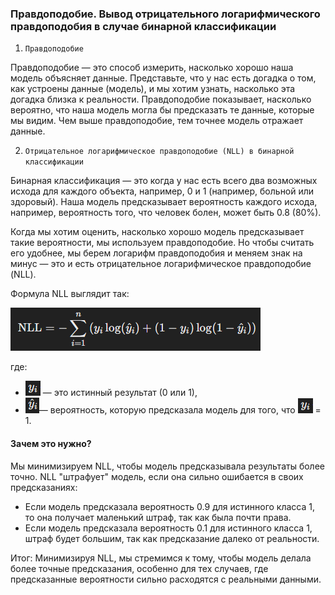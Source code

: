 ### Правдоподобие. Вывод отрицательного логарифмического правдоподобия в случае бинарной классификации

1. `Правдоподобие`

Правдоподобие — это способ измерить, насколько хорошо наша модель объясняет данные. Представьте, что у нас есть догадка 
о том, как устроены данные (модель), и мы хотим узнать, насколько эта догадка близка к реальности. Правдоподобие 
показывает, насколько вероятно, что наша модель могла бы предсказать те данные, которые мы видим. Чем выше 
правдоподобие, тем точнее модель отражает данные.

2. `Отрицательное логарифмическое правдоподобие (NLL) в бинарной классификации`

Бинарная классификация — это когда у нас есть всего два возможных исхода для каждого объекта, например, 0 и 1 (например,
больной или здоровый). Наша модель предсказывает вероятность каждого исхода, например, вероятность того, что человек 
болен, может быть 0.8 (80%).

Когда мы хотим оценить, насколько хорошо модель предсказывает такие вероятности, мы используем правдоподобие. Но чтобы 
считать его удобнее, мы берем логарифм правдоподобия и меняем знак на минус — это и есть отрицательное логарифмическое 
правдоподобие (NLL).

Формула NLL выглядит так:

![img.png](service_files/question-4/img9.png)

где:

 - ![img.png](service_files/question-4/img10.png) — это истинный результат (0 или 1),
 - ![img.png](service_files/question-4/img11.png)— вероятность, которую предсказала модель для того, что ![img.png](service_files/question-4/img10.png) = 1.

#### Зачем это нужно?

Мы минимизируем NLL, чтобы модель предсказывала результаты более точно. NLL "штрафует" модель, если она сильно 
ошибается в своих предсказаниях:

 - Если модель предсказала вероятность 0.9 для истинного класса 1, то она получает маленький штраф, так как была почти 
права.
 - Если модель предсказала вероятность 0.1 для истинного класса 1, штраф будет большим, так как предсказание далеко 
от реальности.

Итог: Минимизируя NLL, мы стремимся к тому, чтобы модель делала более точные предсказания, особенно для тех случаев, 
где предсказанные вероятности сильно расходятся с реальными данными.
